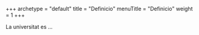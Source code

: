 +++
archetype = "default"
title = "Definicio"
menuTitle = "Definicio"
weight = 1
+++

La universitat es ... 
